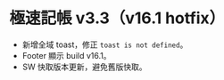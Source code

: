 # 極速記帳 v3.3（v16.1 hotfix）

- 新增全域 toast，修正 `toast is not defined`。
- Footer 顯示 build v16.1。
- SW 快取版本更新，避免舊版快取。
